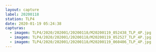 ```yaml
---
layout: capture
label: 20200118
station: TLP4
date: 2020-01-19 05:24:38
capturas:
  - imagem: TLP4/2020/202001/20200118/M20200119_052438_TLP_4P.jpg
  - imagem: TLP4/2020/202001/20200118/M20200119_052527_TLP_4P.jpg
  - imagem: TLP4/2020/202001/20200118/M20200119_060406_TLP_4P.jpg
---
```

